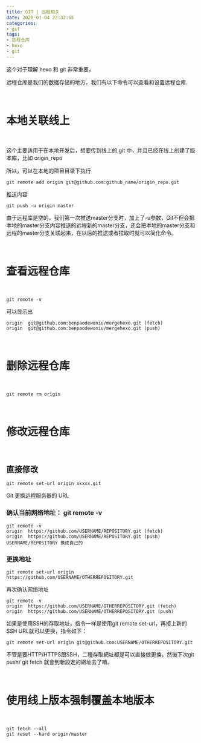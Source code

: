 ```yaml
---
title: GIT | 远程相关
date: 2020-01-04 22:32:55
categories:
- git
tags:
- 远程仓库
- hexo
- git
---
```

这个对于理解 hexo 和 git 非常重要。

<!--more-->

远程仓库是我们的数据存储的地方，我们有以下命令可以查看和设置远程仓库.

<br/>

# 本地关联线上

<br/>

这个主要适用于在本地开发后，想要传到线上的 git 中，并且已经在线上创建了版本库，比如 origin_repo

所以，可以在本地的项目目录下执行

	git remote add origin git@github.com:github_name/origin_repo.git


推送内容

	git push -u origin master

由于远程库是空的，我们第一次推送master分支时，加上了-u参数，Git不但会把本地的master分支内容推送的远程新的master分支，还会把本地的master分支和远程的master分支关联起来，在以后的推送或者拉取时就可以简化命令。

<br/>

# 查看远程仓库

<br/>

    git remote -v

可以显示出

    origin	git@github.com:benpaodewoniu/mergehexo.git (fetch)
    origin	git@github.com:benpaodewoniu/mergehexo.git (push)

<br/>

# 删除远程仓库

<br/>

    git remote rm origin

<br/>

# 修改远程仓库

<br/>

## 直接修改

    git remote set-url origin xxxxx.git

Git 更换远程服务器的 URL

### 确认当前网络地址： git remote -v

	git remote -v
	origin  https://github.com/USERNAME/REPOSITORY.git (fetch)
	origin  https://github.com/USERNAME/REPOSITORY.git (push)
	USERNAME/REPOSITORY 换成自己的

### 更换地址

	git remote set-url origin https://github.com/USERNAME/OTHERREPOSITORY.git

再次确认网络地址

	git remote -v
	origin  https://github.com/USERNAME/OTHERREPOSITORY.git (fetch)
	origin  https://github.com/USERNAME/OTHERREPOSITORY.git (push)

如果是使用SSH的存取地址，指令一样是使用git remote set-url，再接上新的SSH URL就可以更换，指令如下：

	git remote set-url origin git@github.com:USERNAME/OTHERREPOSITORY.git

不管是要HTTP/HTTPS跟SSH，二種存取網址都是可以直接做更換，然後下次git push/ git fetch 就會到新設定的網址去了唷。

<br/>

# 使用线上版本强制覆盖本地版本

<br/>

	git fetch --all
	git reset --hard origin/master
